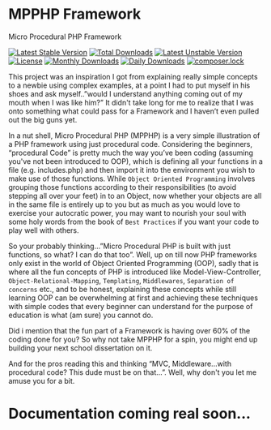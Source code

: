 # MPPHP Framework

Micro Procedural PHP Framework

[![Latest Stable Version](https://poser.pugx.org/mpphp/mpphp/v/stable)](https://packagist.org/packages/mpphp/mpphp)
[![Total Downloads](https://poser.pugx.org/mpphp/mpphp/downloads)](https://packagist.org/packages/mpphp/mpphp)
[![Latest Unstable Version](https://poser.pugx.org/mpphp/mpphp/v/unstable)](https://packagist.org/packages/mpphp/mpphp)
[![License](https://poser.pugx.org/mpphp/mpphp/license)](https://packagist.org/packages/mpphp/mpphp)
[![Monthly Downloads](https://poser.pugx.org/mpphp/mpphp/d/monthly)](https://packagist.org/packages/mpphp/mpphp)
[![Daily Downloads](https://poser.pugx.org/mpphp/mpphp/d/daily)](https://packagist.org/packages/mpphp/mpphp)
[![composer.lock](https://poser.pugx.org/mpphp/mpphp/composerlock)](https://packagist.org/packages/mpphp/mpphp)


This project was an inspiration I got from explaining really simple concepts to a newbie using complex examples, at a point I had to put myself in his shoes and ask myself..”would I understand anything coming out of my mouth when I was like him?” It didn't take long for me to realize that I was onto something what could pass for a Framework and I haven’t even pulled out the big guns yet.

In a nut shell, Micro Procedural PHP (MPPHP) is a very simple illustration of a PHP framework using just procedural code. Considering the beginners, “procedural Code” is pretty much the way you’ve been coding (assuming you've not been introduced to OOP), which is defining all your functions in a file (e.g. includes.php) and then import it into the environment you wish to make use of those functions. While `Object Oriented Programming` involves grouping those functions according to their responsibilities (to avoid stepping all over your feet) in to an Object, now whether your objects are all in the same file is entirely up to you but as much as you would love to exercise your autocratic power, you may want to nourish your soul with some holy words from the book of `Best Practices` if you want your code to play well with others.

So your probably thinking...”Micro Procedural PHP is built with just functions, so what? I can do that too”. Well, up on till now PHP frameworks only exist in the world of Object Oriented Programming (OOP), sadly that is where all the fun concepts of PHP is introduced like Model-View-Controller, `Object-Relational-Mapping`, `Templating`, `Middlewares`, `Separation of concerns` etc., and to be honest, explaining these concepts while still learning OOP can be overwhelming at first and achieving these techniques with simple codes that every beginner can understand for the purpose of education is what (am sure) you cannot do. 

Did i mention that the fun part of a Framework is having over 60% of the coding done for you? So why not take MPPHP for a spin, you might end up building your next school dissertation on it.

And for the pros reading this and thinking “MVC, Middleware...with procedural code? This dude must be on that...”. Well, why don't you let me amuse you for a bit.

# Documentation coming real soon...